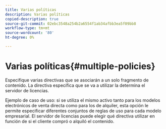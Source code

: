 ```yaml
---
title: Varias políticas
description: Varias políticas
copied-description: true
source-git-commit: 02ebc3548a254b2a6554f1ab34afbb3ea5f09bb8
workflow-type: tm+mt
source-wordcount: '80'
ht-degree: 0%

---
```


# Varias políticas{#multiple-policies}

Especifique varias directivas que se asociarán a un solo fragmento de contenido. La directiva específica que se va a utilizar la determina el servidor de licencias.

Ejemplo de caso de uso: si se utiliza el mismo activo tanto para los modelos electrónicos de venta directa como para los de alquiler, esta opción le permite especificar diferentes conjuntos de reglas de uso para cada modelo empresarial. El servidor de licencias puede elegir qué directiva utilizar en función de si el cliente compró o alquiló el contenido.
